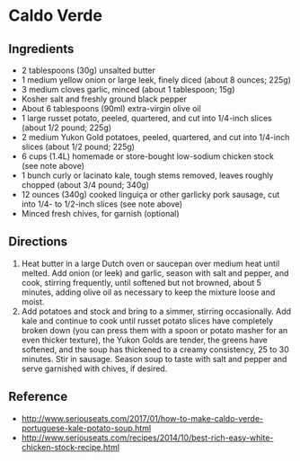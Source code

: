 # Caldo Verde

## Ingredients
* 2 tablespoons (30g) unsalted butter
* 1 medium yellow onion or large leek, finely diced (about 8 ounces; 225g)
* 3 medium cloves garlic, minced (about 1 tablespoon; 15g)
* Kosher salt and freshly ground black pepper
* About 6 tablespoons (90ml) extra-virgin olive oil 
* 1 large russet potato, peeled, quartered, and cut into 1/4-inch slices (about 1/2 pound; 225g)
* 2 medium Yukon Gold potatoes, peeled, quartered, and cut into 1/4-inch slices (about 1/2 pound; 225g)
* 6 cups (1.4L) homemade or store-bought low-sodium chicken stock (see note above)
* 1 bunch curly or lacinato kale, tough stems removed, leaves roughly chopped (about 3/4 pound; 340g)
* 12 ounces (340g) cooked linguiça or other garlicky pork sausage, cut into 1/4- to 1/2-inch slices (see note above)
* Minced fresh chives, for garnish (optional)

## Directions
1. Heat butter in a large Dutch oven or saucepan over medium heat until melted. Add onion (or leek) and garlic, season with salt and pepper, and cook, stirring frequently, until softened but not browned, about 5 minutes, adding olive oil as necessary to keep the mixture loose and moist.
2. Add potatoes and stock and bring to a simmer, stirring occasionally. Add kale and continue to cook until russet potato slices have completely broken down (you can press them with a spoon or potato masher for an even thicker texture), the Yukon Golds are tender, the greens have softened, and the soup has thickened to a creamy consistency, 25 to 30 minutes. Stir in sausage. Season soup to taste with salt and pepper and serve garnished with chives, if desired.

## Reference
* <http://www.seriouseats.com/2017/01/how-to-make-caldo-verde-portuguese-kale-potato-soup.html>
* <http://www.seriouseats.com/recipes/2014/10/best-rich-easy-white-chicken-stock-recipe.html>
